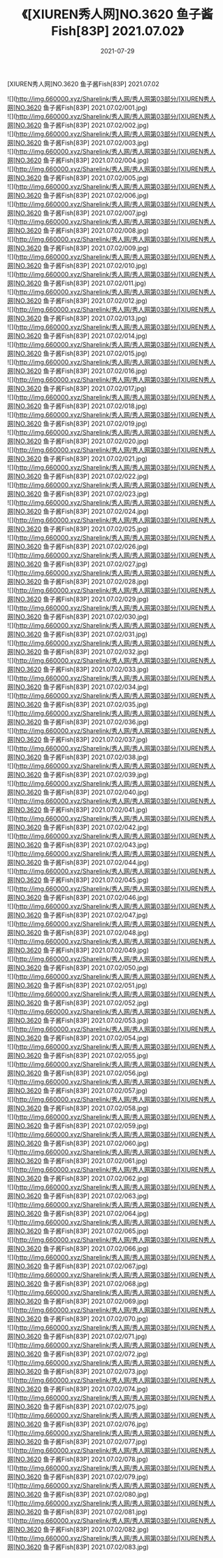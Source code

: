 ﻿---
layout: post
title:  《[XIUREN秀人网]NO.3620 鱼子酱Fish[83P] 2021.07.02》
date:   2021-07-29
img: http://img.660000.xyz/Sharelink/秀人网/秀人网第03部分/[XIUREN秀人网]NO.3620 鱼子酱Fish[83P] 2021.07.02/000.jpg
categories: [美女, 清纯, 唯美]
---

[XIUREN秀人网]NO.3620 鱼子酱Fish[83P] 2021.07.02

  ![](http://img.660000.xyz/Sharelink/秀人网/秀人网第03部分/[XIUREN秀人网]NO.3620 鱼子酱Fish[83P] 2021.07.02/001.jpg) <br> ![](http://img.660000.xyz/Sharelink/秀人网/秀人网第03部分/[XIUREN秀人网]NO.3620 鱼子酱Fish[83P] 2021.07.02/002.jpg) <br> ![](http://img.660000.xyz/Sharelink/秀人网/秀人网第03部分/[XIUREN秀人网]NO.3620 鱼子酱Fish[83P] 2021.07.02/003.jpg) <br> ![](http://img.660000.xyz/Sharelink/秀人网/秀人网第03部分/[XIUREN秀人网]NO.3620 鱼子酱Fish[83P] 2021.07.02/004.jpg) <br> ![](http://img.660000.xyz/Sharelink/秀人网/秀人网第03部分/[XIUREN秀人网]NO.3620 鱼子酱Fish[83P] 2021.07.02/005.jpg) <br> ![](http://img.660000.xyz/Sharelink/秀人网/秀人网第03部分/[XIUREN秀人网]NO.3620 鱼子酱Fish[83P] 2021.07.02/006.jpg) <br> ![](http://img.660000.xyz/Sharelink/秀人网/秀人网第03部分/[XIUREN秀人网]NO.3620 鱼子酱Fish[83P] 2021.07.02/007.jpg) <br> ![](http://img.660000.xyz/Sharelink/秀人网/秀人网第03部分/[XIUREN秀人网]NO.3620 鱼子酱Fish[83P] 2021.07.02/008.jpg) <br> ![](http://img.660000.xyz/Sharelink/秀人网/秀人网第03部分/[XIUREN秀人网]NO.3620 鱼子酱Fish[83P] 2021.07.02/009.jpg) <br> ![](http://img.660000.xyz/Sharelink/秀人网/秀人网第03部分/[XIUREN秀人网]NO.3620 鱼子酱Fish[83P] 2021.07.02/010.jpg) <br> ![](http://img.660000.xyz/Sharelink/秀人网/秀人网第03部分/[XIUREN秀人网]NO.3620 鱼子酱Fish[83P] 2021.07.02/011.jpg) <br> ![](http://img.660000.xyz/Sharelink/秀人网/秀人网第03部分/[XIUREN秀人网]NO.3620 鱼子酱Fish[83P] 2021.07.02/012.jpg) <br> ![](http://img.660000.xyz/Sharelink/秀人网/秀人网第03部分/[XIUREN秀人网]NO.3620 鱼子酱Fish[83P] 2021.07.02/013.jpg) <br> ![](http://img.660000.xyz/Sharelink/秀人网/秀人网第03部分/[XIUREN秀人网]NO.3620 鱼子酱Fish[83P] 2021.07.02/014.jpg) <br> ![](http://img.660000.xyz/Sharelink/秀人网/秀人网第03部分/[XIUREN秀人网]NO.3620 鱼子酱Fish[83P] 2021.07.02/015.jpg) <br> ![](http://img.660000.xyz/Sharelink/秀人网/秀人网第03部分/[XIUREN秀人网]NO.3620 鱼子酱Fish[83P] 2021.07.02/016.jpg) <br> ![](http://img.660000.xyz/Sharelink/秀人网/秀人网第03部分/[XIUREN秀人网]NO.3620 鱼子酱Fish[83P] 2021.07.02/017.jpg) <br> ![](http://img.660000.xyz/Sharelink/秀人网/秀人网第03部分/[XIUREN秀人网]NO.3620 鱼子酱Fish[83P] 2021.07.02/018.jpg) <br> ![](http://img.660000.xyz/Sharelink/秀人网/秀人网第03部分/[XIUREN秀人网]NO.3620 鱼子酱Fish[83P] 2021.07.02/019.jpg) <br> ![](http://img.660000.xyz/Sharelink/秀人网/秀人网第03部分/[XIUREN秀人网]NO.3620 鱼子酱Fish[83P] 2021.07.02/020.jpg) <br> ![](http://img.660000.xyz/Sharelink/秀人网/秀人网第03部分/[XIUREN秀人网]NO.3620 鱼子酱Fish[83P] 2021.07.02/021.jpg) <br> ![](http://img.660000.xyz/Sharelink/秀人网/秀人网第03部分/[XIUREN秀人网]NO.3620 鱼子酱Fish[83P] 2021.07.02/022.jpg) <br> ![](http://img.660000.xyz/Sharelink/秀人网/秀人网第03部分/[XIUREN秀人网]NO.3620 鱼子酱Fish[83P] 2021.07.02/023.jpg) <br> ![](http://img.660000.xyz/Sharelink/秀人网/秀人网第03部分/[XIUREN秀人网]NO.3620 鱼子酱Fish[83P] 2021.07.02/024.jpg) <br> ![](http://img.660000.xyz/Sharelink/秀人网/秀人网第03部分/[XIUREN秀人网]NO.3620 鱼子酱Fish[83P] 2021.07.02/025.jpg) <br> ![](http://img.660000.xyz/Sharelink/秀人网/秀人网第03部分/[XIUREN秀人网]NO.3620 鱼子酱Fish[83P] 2021.07.02/026.jpg) <br> ![](http://img.660000.xyz/Sharelink/秀人网/秀人网第03部分/[XIUREN秀人网]NO.3620 鱼子酱Fish[83P] 2021.07.02/027.jpg) <br> ![](http://img.660000.xyz/Sharelink/秀人网/秀人网第03部分/[XIUREN秀人网]NO.3620 鱼子酱Fish[83P] 2021.07.02/028.jpg) <br> ![](http://img.660000.xyz/Sharelink/秀人网/秀人网第03部分/[XIUREN秀人网]NO.3620 鱼子酱Fish[83P] 2021.07.02/029.jpg) <br> ![](http://img.660000.xyz/Sharelink/秀人网/秀人网第03部分/[XIUREN秀人网]NO.3620 鱼子酱Fish[83P] 2021.07.02/030.jpg) <br> ![](http://img.660000.xyz/Sharelink/秀人网/秀人网第03部分/[XIUREN秀人网]NO.3620 鱼子酱Fish[83P] 2021.07.02/031.jpg) <br> ![](http://img.660000.xyz/Sharelink/秀人网/秀人网第03部分/[XIUREN秀人网]NO.3620 鱼子酱Fish[83P] 2021.07.02/032.jpg) <br> ![](http://img.660000.xyz/Sharelink/秀人网/秀人网第03部分/[XIUREN秀人网]NO.3620 鱼子酱Fish[83P] 2021.07.02/033.jpg) <br> ![](http://img.660000.xyz/Sharelink/秀人网/秀人网第03部分/[XIUREN秀人网]NO.3620 鱼子酱Fish[83P] 2021.07.02/034.jpg) <br> ![](http://img.660000.xyz/Sharelink/秀人网/秀人网第03部分/[XIUREN秀人网]NO.3620 鱼子酱Fish[83P] 2021.07.02/035.jpg) <br> ![](http://img.660000.xyz/Sharelink/秀人网/秀人网第03部分/[XIUREN秀人网]NO.3620 鱼子酱Fish[83P] 2021.07.02/036.jpg) <br> ![](http://img.660000.xyz/Sharelink/秀人网/秀人网第03部分/[XIUREN秀人网]NO.3620 鱼子酱Fish[83P] 2021.07.02/037.jpg) <br> ![](http://img.660000.xyz/Sharelink/秀人网/秀人网第03部分/[XIUREN秀人网]NO.3620 鱼子酱Fish[83P] 2021.07.02/038.jpg) <br> ![](http://img.660000.xyz/Sharelink/秀人网/秀人网第03部分/[XIUREN秀人网]NO.3620 鱼子酱Fish[83P] 2021.07.02/039.jpg) <br> ![](http://img.660000.xyz/Sharelink/秀人网/秀人网第03部分/[XIUREN秀人网]NO.3620 鱼子酱Fish[83P] 2021.07.02/040.jpg) <br> ![](http://img.660000.xyz/Sharelink/秀人网/秀人网第03部分/[XIUREN秀人网]NO.3620 鱼子酱Fish[83P] 2021.07.02/041.jpg) <br> ![](http://img.660000.xyz/Sharelink/秀人网/秀人网第03部分/[XIUREN秀人网]NO.3620 鱼子酱Fish[83P] 2021.07.02/042.jpg) <br> ![](http://img.660000.xyz/Sharelink/秀人网/秀人网第03部分/[XIUREN秀人网]NO.3620 鱼子酱Fish[83P] 2021.07.02/043.jpg) <br> ![](http://img.660000.xyz/Sharelink/秀人网/秀人网第03部分/[XIUREN秀人网]NO.3620 鱼子酱Fish[83P] 2021.07.02/044.jpg) <br> ![](http://img.660000.xyz/Sharelink/秀人网/秀人网第03部分/[XIUREN秀人网]NO.3620 鱼子酱Fish[83P] 2021.07.02/045.jpg) <br> ![](http://img.660000.xyz/Sharelink/秀人网/秀人网第03部分/[XIUREN秀人网]NO.3620 鱼子酱Fish[83P] 2021.07.02/046.jpg) <br> ![](http://img.660000.xyz/Sharelink/秀人网/秀人网第03部分/[XIUREN秀人网]NO.3620 鱼子酱Fish[83P] 2021.07.02/047.jpg) <br> ![](http://img.660000.xyz/Sharelink/秀人网/秀人网第03部分/[XIUREN秀人网]NO.3620 鱼子酱Fish[83P] 2021.07.02/048.jpg) <br> ![](http://img.660000.xyz/Sharelink/秀人网/秀人网第03部分/[XIUREN秀人网]NO.3620 鱼子酱Fish[83P] 2021.07.02/049.jpg) <br> ![](http://img.660000.xyz/Sharelink/秀人网/秀人网第03部分/[XIUREN秀人网]NO.3620 鱼子酱Fish[83P] 2021.07.02/050.jpg) <br> ![](http://img.660000.xyz/Sharelink/秀人网/秀人网第03部分/[XIUREN秀人网]NO.3620 鱼子酱Fish[83P] 2021.07.02/051.jpg) <br> ![](http://img.660000.xyz/Sharelink/秀人网/秀人网第03部分/[XIUREN秀人网]NO.3620 鱼子酱Fish[83P] 2021.07.02/052.jpg) <br> ![](http://img.660000.xyz/Sharelink/秀人网/秀人网第03部分/[XIUREN秀人网]NO.3620 鱼子酱Fish[83P] 2021.07.02/053.jpg) <br> ![](http://img.660000.xyz/Sharelink/秀人网/秀人网第03部分/[XIUREN秀人网]NO.3620 鱼子酱Fish[83P] 2021.07.02/054.jpg) <br> ![](http://img.660000.xyz/Sharelink/秀人网/秀人网第03部分/[XIUREN秀人网]NO.3620 鱼子酱Fish[83P] 2021.07.02/055.jpg) <br> ![](http://img.660000.xyz/Sharelink/秀人网/秀人网第03部分/[XIUREN秀人网]NO.3620 鱼子酱Fish[83P] 2021.07.02/056.jpg) <br> ![](http://img.660000.xyz/Sharelink/秀人网/秀人网第03部分/[XIUREN秀人网]NO.3620 鱼子酱Fish[83P] 2021.07.02/057.jpg) <br> ![](http://img.660000.xyz/Sharelink/秀人网/秀人网第03部分/[XIUREN秀人网]NO.3620 鱼子酱Fish[83P] 2021.07.02/058.jpg) <br> ![](http://img.660000.xyz/Sharelink/秀人网/秀人网第03部分/[XIUREN秀人网]NO.3620 鱼子酱Fish[83P] 2021.07.02/059.jpg) <br> ![](http://img.660000.xyz/Sharelink/秀人网/秀人网第03部分/[XIUREN秀人网]NO.3620 鱼子酱Fish[83P] 2021.07.02/060.jpg) <br> ![](http://img.660000.xyz/Sharelink/秀人网/秀人网第03部分/[XIUREN秀人网]NO.3620 鱼子酱Fish[83P] 2021.07.02/061.jpg) <br> ![](http://img.660000.xyz/Sharelink/秀人网/秀人网第03部分/[XIUREN秀人网]NO.3620 鱼子酱Fish[83P] 2021.07.02/062.jpg) <br> ![](http://img.660000.xyz/Sharelink/秀人网/秀人网第03部分/[XIUREN秀人网]NO.3620 鱼子酱Fish[83P] 2021.07.02/063.jpg) <br> ![](http://img.660000.xyz/Sharelink/秀人网/秀人网第03部分/[XIUREN秀人网]NO.3620 鱼子酱Fish[83P] 2021.07.02/064.jpg) <br> ![](http://img.660000.xyz/Sharelink/秀人网/秀人网第03部分/[XIUREN秀人网]NO.3620 鱼子酱Fish[83P] 2021.07.02/065.jpg) <br> ![](http://img.660000.xyz/Sharelink/秀人网/秀人网第03部分/[XIUREN秀人网]NO.3620 鱼子酱Fish[83P] 2021.07.02/066.jpg) <br> ![](http://img.660000.xyz/Sharelink/秀人网/秀人网第03部分/[XIUREN秀人网]NO.3620 鱼子酱Fish[83P] 2021.07.02/067.jpg) <br> ![](http://img.660000.xyz/Sharelink/秀人网/秀人网第03部分/[XIUREN秀人网]NO.3620 鱼子酱Fish[83P] 2021.07.02/068.jpg) <br> ![](http://img.660000.xyz/Sharelink/秀人网/秀人网第03部分/[XIUREN秀人网]NO.3620 鱼子酱Fish[83P] 2021.07.02/069.jpg) <br> ![](http://img.660000.xyz/Sharelink/秀人网/秀人网第03部分/[XIUREN秀人网]NO.3620 鱼子酱Fish[83P] 2021.07.02/070.jpg) <br> ![](http://img.660000.xyz/Sharelink/秀人网/秀人网第03部分/[XIUREN秀人网]NO.3620 鱼子酱Fish[83P] 2021.07.02/071.jpg) <br> ![](http://img.660000.xyz/Sharelink/秀人网/秀人网第03部分/[XIUREN秀人网]NO.3620 鱼子酱Fish[83P] 2021.07.02/072.jpg) <br> ![](http://img.660000.xyz/Sharelink/秀人网/秀人网第03部分/[XIUREN秀人网]NO.3620 鱼子酱Fish[83P] 2021.07.02/073.jpg) <br> ![](http://img.660000.xyz/Sharelink/秀人网/秀人网第03部分/[XIUREN秀人网]NO.3620 鱼子酱Fish[83P] 2021.07.02/074.jpg) <br> ![](http://img.660000.xyz/Sharelink/秀人网/秀人网第03部分/[XIUREN秀人网]NO.3620 鱼子酱Fish[83P] 2021.07.02/075.jpg) <br> ![](http://img.660000.xyz/Sharelink/秀人网/秀人网第03部分/[XIUREN秀人网]NO.3620 鱼子酱Fish[83P] 2021.07.02/076.jpg) <br> ![](http://img.660000.xyz/Sharelink/秀人网/秀人网第03部分/[XIUREN秀人网]NO.3620 鱼子酱Fish[83P] 2021.07.02/077.jpg) <br> ![](http://img.660000.xyz/Sharelink/秀人网/秀人网第03部分/[XIUREN秀人网]NO.3620 鱼子酱Fish[83P] 2021.07.02/078.jpg) <br> ![](http://img.660000.xyz/Sharelink/秀人网/秀人网第03部分/[XIUREN秀人网]NO.3620 鱼子酱Fish[83P] 2021.07.02/079.jpg) <br> ![](http://img.660000.xyz/Sharelink/秀人网/秀人网第03部分/[XIUREN秀人网]NO.3620 鱼子酱Fish[83P] 2021.07.02/080.jpg) <br> ![](http://img.660000.xyz/Sharelink/秀人网/秀人网第03部分/[XIUREN秀人网]NO.3620 鱼子酱Fish[83P] 2021.07.02/081.jpg) <br> ![](http://img.660000.xyz/Sharelink/秀人网/秀人网第03部分/[XIUREN秀人网]NO.3620 鱼子酱Fish[83P] 2021.07.02/082.jpg) <br> ![](http://img.660000.xyz/Sharelink/秀人网/秀人网第03部分/[XIUREN秀人网]NO.3620 鱼子酱Fish[83P] 2021.07.02/083.jpg) <br>